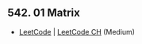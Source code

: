 ## 542. 01 Matrix

-  [LeetCode](https://leetcode.com/problems/01-matrix/) | [LeetCode CH](https://leetcode.cn/problems/01-matrix/) (Medium)
